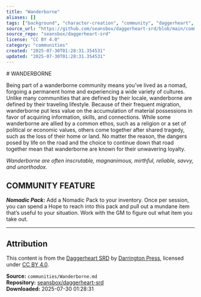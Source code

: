 ```yaml
---
title: "Wanderborne"
aliases: []
tags: ["background", "character-creation", "community", "daggerheart", "reference", "social", "srd", "ttrpg"]
source_url: "https://github.com/seansbox/daggerheart-srd/blob/main/communities/Wanderborne.md"
source_repo: "seansbox/daggerheart-srd"
license: "CC BY 4.0"
category: "communities"
created: "2025-07-30T01:28:31.354531"
updated: "2025-07-30T01:28:31.354531"
---
```


﻿# WANDERBORNE

Being part of a wanderborne community means you’ve lived as a nomad, forgoing a permanent home and experiencing a wide variety of cultures. Unlike many communities that are defined by their locale, wanderborne are defined by their traveling lifestyle. Because of their frequent migration, wanderborne put less value on the accumulation of material possessions in favor of acquiring information, skills, and connections. While some wanderborne are allied by a common ethos, such as a religion or a set of political or economic values, others come together after shared tragedy, such as the loss of their home or land. No matter the reason, the dangers posed by life on the road and the choice to continue down that road together mean that wanderborne are known for their unwavering loyalty.

*Wanderborne are often inscrutable, magnanimous, mirthful, reliable, savvy, and unorthodox.*

## COMMUNITY FEATURE

***Nomadic Pack:*** Add a Nomadic Pack to your inventory. Once per session, you can spend a Hope to reach into this pack and pull out a mundane item that’s useful to your situation. Work with the GM to figure out what item you take out.

---

## Attribution

This content is from the [Daggerheart SRD](https://github.com/seansbox/daggerheart-srd/blob/main/communities/Wanderborne.md) by [Darrington Press](https://darringtonpress.com/), licensed under [CC BY 4.0](https://creativecommons.org/licenses/by/4.0/).

**Source:** `communities/Wanderborne.md`  
**Repository:** [seansbox/daggerheart-srd](https://github.com/seansbox/daggerheart-srd)  
**Downloaded:** 2025-07-30 01:28:31

